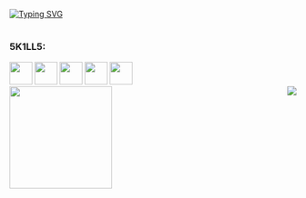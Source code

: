 <a align = "center" href ="https://git.io/typing-svg"><img src="https://readme-typing-svg.demolab.com?font=Fira+Code&pause=1000&color=3EFF00&width=435&lines=W3LC0M3 T0 W0LFG4NG's;TURM1NH4 D0 D1D1😂🤣" alt="Typing SVG" /></a>

#


<h3 align ="left">5K1LL5:</h3>
<div>
          <img src="https://cdn.jsdelivr.net/gh/devicons/devicon@latest/icons/python/python-plain.svg" width="40" height="40"/>
          <img src="https://cdn.jsdelivr.net/gh/devicons/devicon@latest/icons/arduino/arduino-original-wordmark.svg" width="40" height="40"/>
          <img src="https://cdn.jsdelivr.net/gh/devicons/devicon@latest/icons/c/c-plain.svg" width="40" height="40"/>
          <img src="https://cdn.jsdelivr.net/gh/devicons/devicon@latest/icons/cplusplus/cplusplus-plain.svg" width="40" height="40"/>
          <img src="https://cdn.jsdelivr.net/gh/devicons/devicon@latest/icons/html5/html5-plain.svg" width = "40" height = "40"/>
</div>
<img align="right" src= "https://i.pinimg.com/originals/b7/1d/d5/b71dd5abd140d26b161da64534e76408.gif"/>

<div>
<a href="https://github.com/w0lfg4ng">
<img align = "center" loading="lazy" height="180em" src="https://github-readme-stats.vercel.app/api/top-langs/?username=w0lfg4ng&layout=compact&langs_count=7&theme=dracula"/>
</div>
<!--
<div>
  <picture align="center">
    <source media="(prefers-color-scheme: dark)" srcset="https://raw.githubusercontent.com/rudahjesus/w0lfg4ng/output/github-contribution-grid-snake-dark.svg">
    <source media="(prefers-color-scheme: light)" srcset="https://raw.githubusercontent.com/rudahjesus/w0lfg4ng/output/github-contribution-grid-snake-dark.svg">
    <img align="center" alt="" src="https://raw.githubusercontent.com/w0lg4ng/w0lfg4ng/output/github-contribution-grid-snake.svg">
  </picture>
</div>
-->
